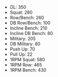 * DL: 350
*  Squat: 280
*  Row/Bench: 260
*  DB Row/Bench: 100
*  Incline Bench: 210
*  Incline DB Bench: 80
*  Military: 205
*  DB Military: 80
*  Push Up: 70
*  Pull Up: 22
*  1RPM Squat: 580
*  1RPM Row: 465
*  1RPM Bench: 430
